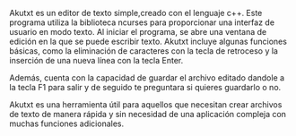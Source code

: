 Akutxt es un editor de texto simple,creado con el lenguaje c++.
Este programa utiliza la biblioteca ncurses para proporcionar una interfaz de usuario en modo texto.
Al iniciar el programa, se abre una ventana de edición en la que se puede escribir texto. Akutxt incluye algunas funciones básicas, como la eliminación de caracteres con la tecla de retroceso y la inserción de una nueva línea con la tecla Enter.

Además, cuenta con la capacidad de guardar el archivo editado dandole a la tecla F1 para salir y de seguido te preguntara si quieres guardarlo o no.

Akutxt es una herramienta útil para aquellos que necesitan crear  archivos de texto de manera rápida y sin necesidad de una aplicación compleja con muchas funciones adicionales.
